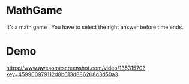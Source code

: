 # MathGame
It’s a math game . You have to select the right answer before time ends.

# Demo 
https://www.awesomescreenshot.com/video/13531570?key=459900979112d8b613d886208d3d50a3
